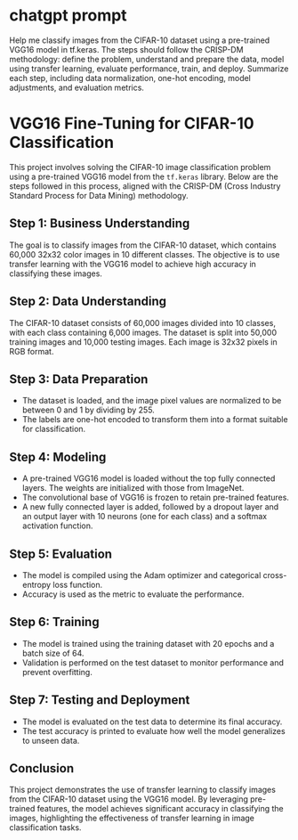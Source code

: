 # chatgpt prompt

Help me classify images from the CIFAR-10 dataset using a pre-trained VGG16 model in tf.keras. The steps should follow the CRISP-DM methodology: define the problem, understand and prepare the data, model using transfer learning, evaluate performance, train, and deploy. Summarize each step, including data normalization, one-hot encoding, model adjustments, and evaluation metrics.

# VGG16 Fine-Tuning for CIFAR-10 Classification

This project involves solving the CIFAR-10 image classification problem using a pre-trained VGG16 model from the `tf.keras` library. Below are the steps followed in this process, aligned with the CRISP-DM (Cross Industry Standard Process for Data Mining) methodology.

## Step 1: Business Understanding
The goal is to classify images from the CIFAR-10 dataset, which contains 60,000 32x32 color images in 10 different classes. The objective is to use transfer learning with the VGG16 model to achieve high accuracy in classifying these images.

## Step 2: Data Understanding
The CIFAR-10 dataset consists of 60,000 images divided into 10 classes, with each class containing 6,000 images. The dataset is split into 50,000 training images and 10,000 testing images. Each image is 32x32 pixels in RGB format.

## Step 3: Data Preparation
- The dataset is loaded, and the image pixel values are normalized to be between 0 and 1 by dividing by 255.
- The labels are one-hot encoded to transform them into a format suitable for classification.

## Step 4: Modeling
- A pre-trained VGG16 model is loaded without the top fully connected layers. The weights are initialized with those from ImageNet.
- The convolutional base of VGG16 is frozen to retain pre-trained features.
- A new fully connected layer is added, followed by a dropout layer and an output layer with 10 neurons (one for each class) and a softmax activation function.

## Step 5: Evaluation
- The model is compiled using the Adam optimizer and categorical cross-entropy loss function.
- Accuracy is used as the metric to evaluate the performance.

## Step 6: Training
- The model is trained using the training dataset with 20 epochs and a batch size of 64.
- Validation is performed on the test dataset to monitor performance and prevent overfitting.

## Step 7: Testing and Deployment
- The model is evaluated on the test data to determine its final accuracy.
- The test accuracy is printed to evaluate how well the model generalizes to unseen data.

## Conclusion
This project demonstrates the use of transfer learning to classify images from the CIFAR-10 dataset using the VGG16 model. By leveraging pre-trained features, the model achieves significant accuracy in classifying the images, highlighting the effectiveness of transfer learning in image classification tasks.
